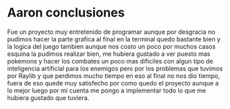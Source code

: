 # Aaron conclusiones

Fue un proyecto muy entretenido de programar aunque por desgracia no pudimos hacer la parte grafica al final en
la terminal quedo bastante bien y la logica del juego tambien aunque nos costo un poco por muchos casos esquina
la pudimos realizar bien, me hubiera gustado a ver puesto mas pokemons y hacer los combates un poco mas dificiles con algun
tipo de inteligencia artificial para los enemigos pero por los problemas que tuvimos por Raylib y que perdimos mucho tiempo en eso
al final no nos dio tiempo, fuera de eso quede muy satisfecho por como quedo el proyecto aunque a lo mejor luego
por mi cuenta me pongo a implementar todo lo que me hubiera gustado que tuviera.